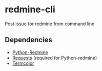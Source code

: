 redmine-cli
===========

Post issue for redmine from command line


Dependencies
------------


- [Python-Redmine](https://github.com/maxtepkeev/python-redmine/)
- [Requests](http://docs.python-requests.org) (required for Python-redmine)
- [Termcolor](https://pypi.python.org/pypi/termcolor)